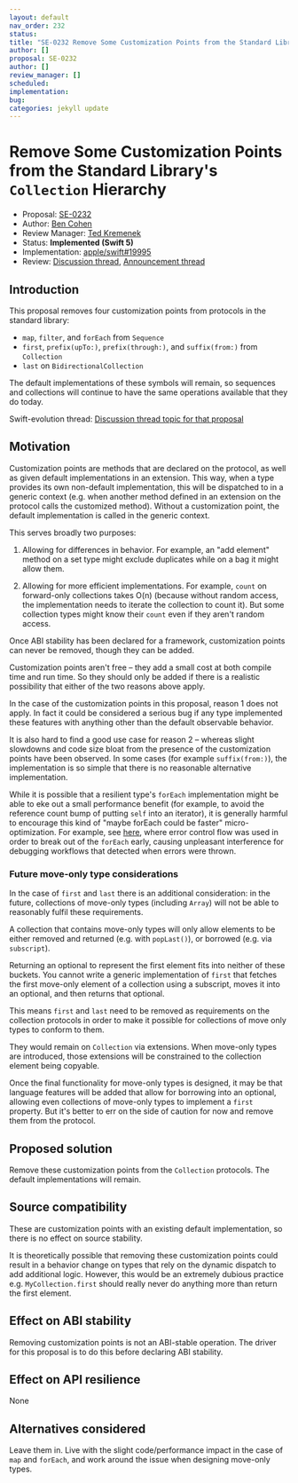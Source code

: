```yaml
---
layout: default
nav_order: 232
status: 
title: "SE-0232 Remove Some Customization Points from the Standard Library's `Collection` Hierarchy"
author: []
proposal: SE-0232
author: []
review_manager: []
scheduled: 
implementation: 
bug: 
categories: jekyll update
---
```


# Remove Some Customization Points from the Standard Library's `Collection` Hierarchy

* Proposal: [SE-0232](0232-remove-customization-points.md)
* Author: [Ben Cohen](https://github.com/airspeedswift)
* Review Manager: [Ted Kremenek](https://github.com/tkremenek)
* Status: **Implemented (Swift 5)**
* Implementation: [apple/swift#19995](https://github.com/apple/swift/pull/19995)
* Review: [Discussion thread](https://forums.swift.org/t/se-0232-remove-some-customization-points-from-the-standard-librarys-collection-hierarchy/17265), [Announcement thread](https://forums.swift.org/t/accepted-se-0232-remove-some-customization-points-from-the-standard-librarys-collection-hierarchy/17560)

## Introduction

This proposal removes four customization points from protocols in the
standard library:

- `map`, `filter`, and `forEach` from `Sequence`
- `first`,  `prefix(upTo:)`, `prefix(through:)`, and `suffix(from:)` from `Collection`
- `last` on `BidirectionalCollection`

The default implementations of these symbols will remain, so sequences and
collections will continue to have the same operations available that they
do today.

Swift-evolution thread: [Discussion thread topic for that proposal](https://forums.swift.org/t/pitch-remove-some-customization-points-from-the-std-lib-collection-protocols/16911/)

## Motivation

Customization points are methods that are declared on the protocol, as well as
given default implementations in an extension. This way, when a type provides
its own non-default implementation, this will be dispatched to in a generic
context (e.g. when another method defined in an extension on the protocol calls
the customized method). Without a customization point, the default
implementation is called in the generic context.

This serves broadly two purposes:

1. Allowing for differences in behavior. For example, an "add element" method on
  a set type might exclude duplicates while on a bag it might allow them.

2. Allowing for more efficient implementations. For example, `count` on
  forward-only collections takes O(n) (because without random access, the
  implementation needs to iterate the collection to count it). But some
  collection types might know their `count` even if they aren't random access.
  
Once ABI stability has been declared for a framework, customization points can
never be removed, though they can be added.

Customization points aren't free – they add a small cost at both compile time
and run time. So they should only be added if there is a realistic possibility
that either of the two reasons above apply. 

In the case of the customization points in this proposal, reason 1 does not
apply. In fact it could be considered a serious bug if any type implemented
these features with anything other than the default observable behavior.

It is also hard to find a good use case for reason 2 – whereas slight slowdowns
and code size bloat from the presence of the customization points have been observed.
In some cases (for example `suffix(from:)`), the implementation is so simple that
there is no reasonable alternative implementation.

While it is possible that a resilient type's `forEach` implementation might be able 
to eke out a small performance benefit (for example, to avoid the reference count 
bump of putting `self` into an iterator), it is generally harmful to encourage this
kind of "maybe forEach could be faster" micro-optimization. For example, see
[here](https://github.com/apple/swift/pull/17387), where error control flow was
used in order to break out of the `forEach` early, causing unpleasant
interference for debugging workflows that detected when errors were thrown.

### Future move-only type considerations

In the case of `first` and `last` there is an additional consideration: in the
future, collections of move-only types (including `Array`) will not be able
to reasonably fulfil these requirements.

A collection that contains move-only types will only allow elements to be
either removed and returned (e.g. with `popLast()`), or borrowed (e.g. via
`subscript`).

Returning an optional to represent the first element fits into neither of these
buckets. You cannot write a generic implementation of `first` that fetches the
first move-only element of a collection using a subscript, moves it into an
optional, and then returns that optional.

This means `first` and `last` need to be removed as requirements on the
collection protocols in order to make it possible for collections of move only
types to conform to them.

They would remain on `Collection` via extensions. When move-only types are
introduced, those extensions will be constrained to the collection element
being copyable.

Once the final functionality for move-only types is designed, it may be that
language features will be added that allow for borrowing into an optional,
allowing even collections of move-only types to implement a `first` property.
But it's better to err on the side of caution for now and remove them from
the protocol.

## Proposed solution

Remove these customization points from the `Collection` protocols. The
default implementations will remain. 

## Source compatibility

These are customization points with an existing default implementation, so
there is no effect on source stability.

It is theoretically possible that removing these customization points could
result in a behavior change on types that rely on the dynamic dispatch to add
additional logic. However, this would be an extremely dubious practice e.g.
`MyCollection.first` should really never do anything more than return the first
element.

## Effect on ABI stability

Removing customization points is not an ABI-stable operation. The driver for
this proposal is to do this before declaring ABI stability.

## Effect on API resilience

None

## Alternatives considered

Leave them in. Live with the slight code/performance impact in the case of `map` and `forEach`, and work around the issue when designing move-only types.
